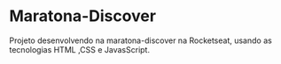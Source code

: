 # Maratona-Discover
Projeto desenvolvendo na maratona-discover na Rocketseat, usando as  tecnologias HTML ,CSS e JavasScript.
